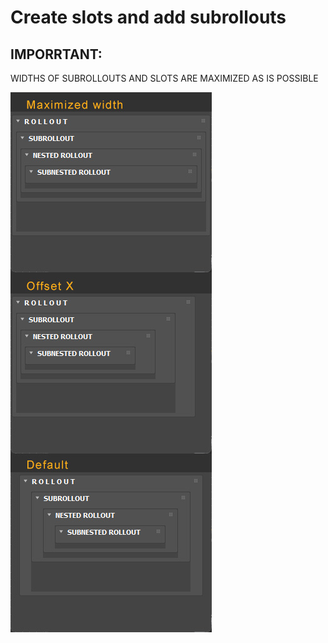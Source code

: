 # Create slots and add subrollouts 
  
  
## IMPORRTANT:

WIDTHS OF SUBROLLOUTS AND SLOTS ARE MAXIMIZED AS IS POSSIBLE 

![maximized_rollout_width](_readme/maximized_rollout_width.jpg)
